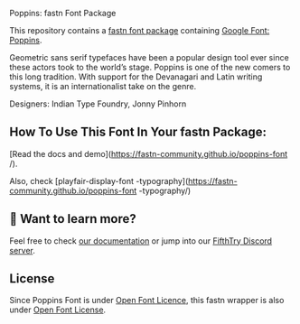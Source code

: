 Poppins: fastn Font Package

This repository contains a [fastn font package](https://fpm.dev/featured/fonts/) containing [Google Font: 
Poppins](https://fonts.google.com/specimen/Poppins/about).

Geometric sans serif typefaces have been a popular design tool ever since these actors took to the world’s stage. Poppins is one of the new comers to this long tradition. With support for the Devanagari and Latin writing systems, it is an internationalist take on the genre.

Designers: Indian Type Foundry, Jonny Pinhorn

## How To Use This Font In Your fastn Package:

[Read the docs and demo](https://fastn-community.github.io/poppins-font
/).

Also, check [playfair-display-font
-typography](https://fastn-community.github.io/poppins-font
-typography/)

## 👀 Want to learn more?

Feel free to check [our documentation](https://fastn.com/) or jump into our [FifthTry Discord server](https://discord.gg/bucrdvptYd). 

## License

Since Poppins Font is under [Open Font Licence](https://fonts.google.com/specimen/Poppins/about), this fastn wrapper is also
under [Open Font License](LICENSE).